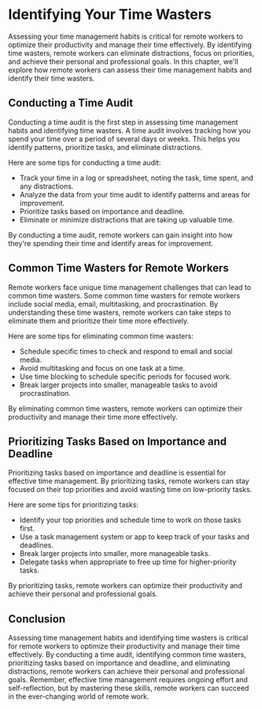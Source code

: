 Identifying Your Time Wasters
===============================================================================

Assessing your time management habits is critical for remote workers to optimize their productivity and manage their time effectively. By identifying time wasters, remote workers can eliminate distractions, focus on priorities, and achieve their personal and professional goals. In this chapter, we'll explore how remote workers can assess their time management habits and identify their time wasters.

Conducting a Time Audit
-----------------------

Conducting a time audit is the first step in assessing time management habits and identifying time wasters. A time audit involves tracking how you spend your time over a period of several days or weeks. This helps you identify patterns, prioritize tasks, and eliminate distractions.

Here are some tips for conducting a time audit:

- Track your time in a log or spreadsheet, noting the task, time spent, and any distractions.
- Analyze the data from your time audit to identify patterns and areas for improvement.
- Prioritize tasks based on importance and deadline.
- Eliminate or minimize distractions that are taking up valuable time.

By conducting a time audit, remote workers can gain insight into how they're spending their time and identify areas for improvement.

Common Time Wasters for Remote Workers
--------------------------------------

Remote workers face unique time management challenges that can lead to common time wasters. Some common time wasters for remote workers include social media, email, multitasking, and procrastination. By understanding these time wasters, remote workers can take steps to eliminate them and prioritize their time more effectively.

Here are some tips for eliminating common time wasters:

- Schedule specific times to check and respond to email and social media.
- Avoid multitasking and focus on one task at a time.
- Use time blocking to schedule specific periods for focused work.
- Break larger projects into smaller, manageable tasks to avoid procrastination.

By eliminating common time wasters, remote workers can optimize their productivity and manage their time more effectively.

Prioritizing Tasks Based on Importance and Deadline
---------------------------------------------------

Prioritizing tasks based on importance and deadline is essential for effective time management. By prioritizing tasks, remote workers can stay focused on their top priorities and avoid wasting time on low-priority tasks.

Here are some tips for prioritizing tasks:

- Identify your top priorities and schedule time to work on those tasks first.
- Use a task management system or app to keep track of your tasks and deadlines.
- Break larger projects into smaller, more manageable tasks.
- Delegate tasks when appropriate to free up time for higher-priority tasks.

By prioritizing tasks, remote workers can optimize their productivity and achieve their personal and professional goals.

Conclusion
----------

Assessing time management habits and identifying time wasters is critical for remote workers to optimize their productivity and manage their time effectively. By conducting a time audit, identifying common time wasters, prioritizing tasks based on importance and deadline, and eliminating distractions, remote workers can achieve their personal and professional goals. Remember, effective time management requires ongoing effort and self-reflection, but by mastering these skills, remote workers can succeed in the ever-changing world of remote work.
